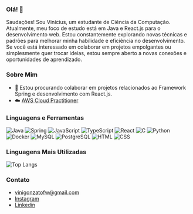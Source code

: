 ### Olá! 👋

Saudações! Sou Vinícius, um estudante de Ciência da Computação. Atualmente, meu foco de estudo está em Java e React.js para o desenvolvimento web. Estou constantemente explorando novas técnicas e padrões para melhorar minha habilidade e eficiência no desenvolvimento. Se você está interessado em colaborar em projetos empolgantes ou simplesmente quer trocar ideias, estou sempre aberto a novas conexões e oportunidades de aprendizado.

### Sobre Mim
- 👯 Estou procurando colaborar em projetos relacionados ao Framework Spring e desenvolvimento com React.js.
- ☁️ [AWS Cloud Practitioner](https://www.credly.com/badges/2185d2d5-39cf-4775-a599-a76c1a548c5e/public_url) 

### Linguagens e Ferramentas
![Java](https://img.shields.io/badge/-Java-007396?style=flat-square&logo=java&logoWidth=40)
![Spring](https://img.shields.io/badge/-Spring-6DB33F?style=flat-square&logo=spring&logoWidth=40&logoColor=white)
![JavaScript](https://img.shields.io/badge/-JavaScript-F7DF1E?style=flat-square&logo=javascript&logoWidth=40&logoColor=black)
![TypeScript](https://img.shields.io/badge/-TypeScript-3178C6?style=flat-square&logo=typescript&logoWidth=40&logoColor=white)
![React](https://img.shields.io/badge/-React-61DAFB?style=flat-square&logo=react&logoWidth=40&logoColor=white)
![C](https://img.shields.io/badge/-C-A8B9CC?style=flat-square&logo=c&logoWidth=40&logoColor=white)
![Python](https://img.shields.io/badge/-Python-3776AB?style=flat-square&logo=python&logoWidth=40&logoColor=white)
![Docker](https://img.shields.io/badge/-Docker-2496ED?style=flat-square&logo=docker&logoWidth=40&logoColor=white)
![MySQL](https://img.shields.io/badge/-MySQL-4479A1?style=flat-square&logo=mysql&logoWidth=40&logoColor=white)
![PostgreSQL](https://img.shields.io/badge/-PostgreSQL-336791?style=flat-square&logo=postgresql&logoWidth=40&logoColor=white)
![HTML](https://img.shields.io/badge/-HTML-E34F26?style=flat-square&logo=html5&logoWidth=40&logoColor=white)
![CSS](https://img.shields.io/badge/-CSS-1572B6?style=flat-square&logo=css3&logoWidth=40&logoColor=white)

### Linguagens Mais Utilizadas
![Top Langs](https://github-readme-stats.vercel.app/api/top-langs/?username=Vini0100&layout=compact&theme=radical)

### Contato
- [vinigonzatofw@gmail.com](mailto:vinigonzatofw@gmail.com)
- [Instagram](https://www.instagram.com/vini_agonzt/)
- [Linkedin](https://www.linkedin.com/in/vin%C3%ADcius-andrade-gonzato-a7b033223/)

